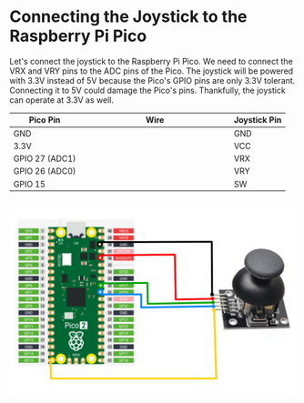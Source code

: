 # Connecting the Joystick to the Raspberry Pi Pico

Let's connect the joystick to the Raspberry Pi Pico. We need to connect the VRX and VRY pins to the ADC pins of the Pico. The joystick will be powered with 3.3V instead of 5V because the Pico's GPIO pins are only 3.3V tolerant. Connecting it to 5V could damage the Pico's pins. Thankfully, the joystick can operate at 3.3V as well.


<table>
  <thead>
    <tr>
      <th>Pico Pin</th>
      <th style="width: 250px; margin: 0 auto;">Wire</th>
      <th>Joystick Pin</th>
    </tr>
  </thead>
  <tbody>
    <tr>
      <td>GND</td>
      <td style="text-align: center; vertical-align: middle; padding: 0;">
        <div class="wire black" style="width: 200px; margin: 0 auto;">
          <div class="male-left"></div>
          <div class="male-right"></div>
        </div>
      </td>
      <td>GND</td>
    </tr>
    <tr>
      <td>3.3V</td>
      <td style="text-align: center; vertical-align: middle; padding: 0;">
        <div class="wire red" style="width: 200px; margin: 0 auto;">
          <div class="male-left"></div>
          <div class="male-right"></div>
        </div>
      </td>
      <td>VCC</td>
    </tr>
    <tr>
      <td>GPIO 27 (ADC1)</td>
      <td style="text-align: center; vertical-align: middle; padding: 0;">
        <div class="wire green" style="width: 200px; margin: 0 auto;">
          <div class="male-left"></div>
          <div class="male-right"></div>
        </div>
      </td>
      <td>VRX</td>
    </tr>
    <tr>
      <td>GPIO 26 (ADC0)</td>
      <td style="text-align: center; vertical-align: middle; padding: 0;">
        <div class="wire blue" style="width: 200px; margin: 0 auto;">
          <div class="male-left"></div>
          <div class="male-right"></div>
        </div>
      </td>
      <td>VRY</td>
    </tr>
    <tr>
      <td>GPIO 15</td>
      <td style="text-align: center; vertical-align: middle; padding: 0;">
        <div class="wire yellow" style="width: 200px; margin: 0 auto;">
          <div class="male-left"></div>
          <div class="male-right"></div>
        </div>
      </td>
      <td>SW</td>
    </tr>
  </tbody>
</table>

<img style="display: block; margin: auto;margin-top:30px;" alt="joystick" src="./images/joystick-pico-circuit.jpg"/>
